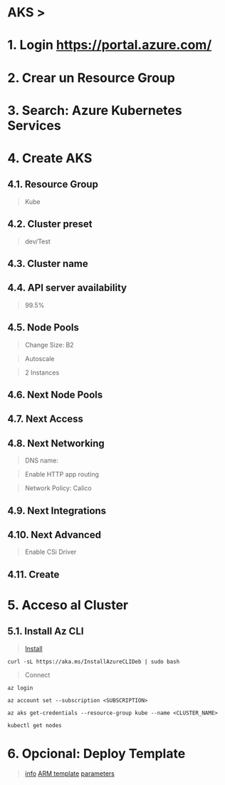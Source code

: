 # AKS <!-- omit in toc -->>

# 1. Login https://portal.azure.com/
# 2. Crear un Resource Group
# 3. Search: Azure Kubernetes Services
# 4. Create AKS
## 4.1. Resource Group
> Kube
## 4.2. Cluster preset
> dev/Test
## 4.3. Cluster name
## 4.4. API server availability
> 99.5%
## 4.5. Node Pools
> Change Size: B2

> Autoscale

> 2 Instances

## 4.6. Next Node Pools
## 4.7. Next Access
## 4.8. Next Networking
> DNS name: <estudiante>

> Enable HTTP app routing

> Network Policy: Calico
## 4.9. Next Integrations
## 4.10. Next Advanced
> Enable CSi Driver
## 4.11. Create

# 5. Acceso al Cluster
## 5.1. Install Az CLI
> [Install](https://learn.microsoft.com/en-us/cli/azure/install-azure-cli)

```vim
curl -sL https://aka.ms/InstallAzureCLIDeb | sudo bash
```

> Connect
```vim
az login

az account set --subscription <SUBSCRIPTION>

az aks get-credentials --resource-group kube --name <CLUSTER_NAME>

kubectl get nodes
```

# 6. Opcional: Deploy Template
> [info](https://learn.microsoft.com/en-us/azure/azure-resource-manager/templates/quickstart-create-templates-use-the-portal)
> [ARM template](./assets/template.json)
> [parameters](./assets/parameters.json)

